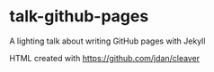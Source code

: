 # talk-github-pages

A lighting talk about writing GitHub pages with Jekyll

HTML created with <https://github.com/jdan/cleaver>
